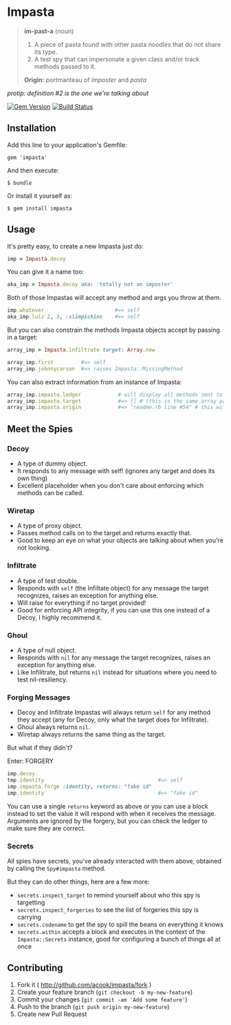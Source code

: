 Impasta
=======

> **im-past-a** (noun)
>
> 1. A piece of pasta found with other pasta noodles that do not share its type.
> 2. A test spy that can impersonate a given class and/or track methods passed to it.
>
> **Origin:** portmanteau of *imposter* and *pasta*

*protip: definition #2 is the one we're talking about*

[![Gem Version](https://img.shields.io/gem/v/impasta.svg?style=for-the-badge)](https://rubygems.org/gems/impasta)
[![Build Status](https://img.shields.io/circleci/build/github/acook/impasta/main.svg?style=for-the-badge)](https://circleci.com/gh/acook/impasta/tree/main)

## Installation

Add this line to your application's Gemfile:

    gem 'impasta'

And then execute:

    $ bundle

Or install it yourself as:

    $ gem install impasta

## Usage

It's pretty easy, to create a new Impasta just do:

~~~ruby
imp = Impasta.decoy
~~~

You can give it a name too:

~~~ruby
aka_imp = Impasta.decoy aka: 'totally not an imposter'
~~~

Both of those Impastas will accept any method and args you throw at them.

~~~ruby
imp.whatever                       #=> self
aka_imp.lulz 2, 3, :slimpickins    #=> self
~~~

But you can also constrain the methods Impasta objects accept by passing in a target:

~~~ruby
array_imp = Impasta.infiltrate target: Array.new

array_imp.first         #=> self
array_imp.johnnycarson  #=> raises Impasta::MissingMethod
~~~

You can also extract information from an instance of Impasta:

~~~ruby
array_imp.impasta.ledger            # will display all methods sent to it in this format: [[method_name, arguments_sent_to_method, block_passed_to_method], ...]
array_imp.impasta.target            #=> [] # (this is the same array passed in earlier)
array_imp.impasta.origin            #=> "readme.rb line #54" # this will display where the Impasta was instantiated
~~~

## Meet the Spies

### Decoy

- A type of dummy object.
- It responds to any message with self! (ignores any target and does its own thing)
- Excellent placeholder when you don't care about enforcing which methods can be called.

### Wiretap

- A type of proxy object.
- Passes method calls on to the target and returns exactly that.
- Good to keep an eye on what your objects are talking about when you're not looking.

### Infiltrate

- A type of test double.
- Responds with `self` (the Infiltate object) for any message the target recognizes, raises an exception for anything else.
- Will raise for everything if no target provided!
- Good for enforcing API integrity, if you can use this one instead of a Decoy, I highly recommend it.

### Ghoul

- A type of null object.
- Responds with `nil` for any message the target recognizes, raises an exception for anything else.
- Like Infilitrate, but returns `nil` instead for situations where you need to test nil-resiliency. 

### Forging Messages

- Decoy and Infiltrate Impastas will always return `self` for any method they accept (any for Decoy, only what the target does for Infiltrate).
- Ghoul always returns `nil`.
- Wiretap always returns the same thing as the target.

But what if they didn't?

Enter: FORGERY

~~~ruby
imp.decoy
tmp.identity                                     #=> self
imp.impasta.forge :identity, returns: "fake id"
imp.identity                                     #=> "fake id"
~~~

You can use a single `returns` keyword as above or you can use a block instead to set the value it will respond with when it receives the message. 
Arguments are ignored by the forgery, but you can check the ledger to make sure they are correct.

### Secrets

All spies have secrets, you've already interacted with them above, obtained by calling the `Spy#impasta` method.

But they can do other things, here are a few more:

- `secrets.inspect_target` to remind yourself about who this spy is targetting
- `secrets.inspect_forgeries` to see the list of forgeries this spy is carrying
- `secrets.codename` to get the spy to spill the beans on everything it knows
- `secrets.within` accepts a block and executes in the context of the `Impasta::Secrets` instance, good for configuring a bunch of things all at once

## Contributing

1. Fork it ( http://github.com/acook/impasta/fork )
2. Create your feature branch (`git checkout -b my-new-feature`)
3. Commit your changes (`git commit -am 'Add some feature'`)
4. Push to the branch (`git push origin my-new-feature`)
5. Create new Pull Request
